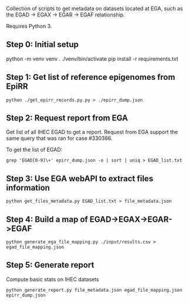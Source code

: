 Collection of scripts to get metadata on datasets located at EGA, such as the EGAD -> EGAX -> EGAR -> EGAF relationship.

Requires Python 3.

## Step 0: Initial setup

python -m venv venv
. ./venv/bin/activate
pip install -r requirements.txt

## Step 1: Get list of reference epigenomes from EpiRR
``````
python ./get_epirr_records.py.py > ./epirr_dump.json
``````
## Step 2: Request report from EGA

Get list of all IHEC EGAD to get a report. Request from EGA support the same query that was ran for case #330366.

To get the list of EGAD:
```
grep 'EGAD[0-9]\+' epirr_dump.json -o | sort | uniq > EGAD_list.txt
```

## Step 3: Use EGA webAPI to extract files information
```
python get_files_metadata.py EGAD_list.txt > file_metadata.json
```

## Step 4: Build a map of EGAD->EGAX->EGAR->EGAF
```
python generate_ega_file_mapping.py ./input/results.csv > egad_file_mapping.json
```

## Step 5: Generate report

Compute basic stats on IHEC datasets 
```
python generate_report.py file_metadata.json egad_file_mapping.json epirr_dump.json
```



